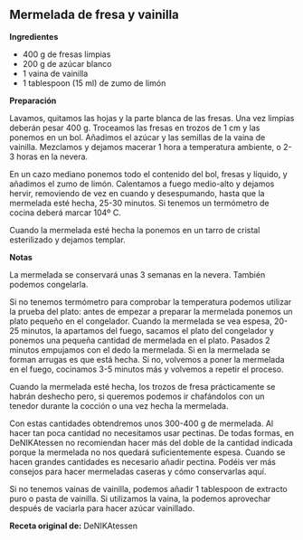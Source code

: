 ## Mermelada de fresa y vainilla

**Ingredientes**

- 400 g de fresas limpias
- 200 g de azúcar blanco
- 1 vaina de vainilla
- 1 tablespoon (15 ml) de zumo de limón

**Preparación**

Lavamos, quitamos las hojas y la parte blanca de las fresas. Una vez limpias deberán pesar 400 g. Troceamos las fresas en trozos de 1 cm y las ponemos en un bol. Añadimos el azúcar y las semillas de la vaina de vainilla. Mezclamos y dejamos macerar 1 hora a temperatura ambiente, o 2-3 horas en la nevera.

En un cazo mediano ponemos todo el contenido del bol, fresas y líquido, y añadimos el zumo de limón. Calentamos a fuego medio-alto y dejamos hervir, removiendo de vez en cuando y desespumando, hasta que la mermelada esté hecha, 25-30 minutos. Si tenemos un termómetro de cocina deberá marcar 104º C.

Cuando la mermelada esté hecha la ponemos en un tarro de cristal esterilizado y dejamos templar.

**Notas**

La mermelada se conservará unas 3 semanas en la nevera. También podemos congelarla.

Si no tenemos termómetro para comprobar la temperatura podemos utilizar la prueba del plato: antes de empezar a preparar la mermelada ponemos un plato pequeño en el congelador. Cuando la mermelada se vea espesa, 20-25 minutos, la apartamos del fuego, sacamos el plato del congelador y ponemos una pequeña cantidad de mermelada en el plato. Pasados 2 minutos empujamos con el dedo la mermelada. Si en la mermelada se forman arrugas es que está hecha. Si no, volvemos a poner la mermelada en el fuego, cocinamos 3-5 minutos más y volvemos a repetir el proceso.

Cuando la mermelada esté hecha, los trozos de fresa prácticamente se habrán deshecho pero, si queremos podemos ir chafándolos con un tenedor durante la cocción o una vez hecha la mermelada.

Con estas cantidades obtendremos unos 300-400 g de mermelada. Al hacer tan poca cantidad no necesitamos usar pectinas. De todas formas, en DeNIKAtessen no recomiendan hacer más del doble de la cantidad indicada porque la mermelada no nos quedará suficientemente espesa. Cuando se hacen grandes cantidades es necesario añadir pectina. Podéis ver más consejos para hacer mermeladas caseras y cómo conservarlas aquí.

Si no tenemos vainas de vainilla, podemos añadir 1 tablespoon de extracto puro o pasta de vainilla. Si utilizamos la vaina, la podemos aprovechar después de vaciarla para hacer azúcar vainillado.

**Receta original de:** DeNIKAtessen